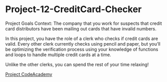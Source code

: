 # Project-12-CreditCard-Checker

Project Goals
Context: The company that you work for suspects that credit card distributors have been mailing out cards that have invalid numbers. 

In this project, you have the role of a clerk who checks if credit cards are valid. Every other clerk currently checks using pencil and paper, 
but you’ll be optimizing the verification process using your knowledge of functions and loops to handle multiple credit cards at a time. 

Unlike the other clerks, you can spend the rest of your time relaxing!

[Project CodeAcademy]([url](https://www.codecademy.com/journeys/full-stack-engineer/paths/fscj-22-building-interactive-websites/tracks/fscp-22-javascript-syntax-part-ii-c8ddbace-1463-4797-ae12-503c7b0f9552/modules/wdcp-22-credit-card-checker-b1138dff-8fa2-426b-b943-74a5c58d2455/projects/credit-card-checker)https://www.codecademy.com/journeys/full-stack-engineer/paths/fscj-22-building-interactive-websites/tracks/fscp-22-javascript-syntax-part-ii-c8ddbace-1463-4797-ae12-503c7b0f9552/modules/wdcp-22-credit-card-checker-b1138dff-8fa2-426b-b943-74a5c58d2455/projects/credit-card-checker)
